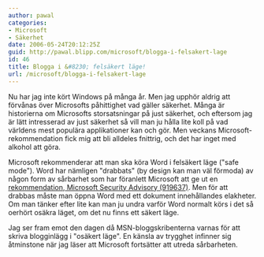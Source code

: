 ```yaml
---
author: pawal
categories:
- Microsoft
- Säkerhet
date: 2006-05-24T20:12:25Z
guid: http://pawal.blipp.com/microsoft/blogga-i-felsakert-lage
id: 46
title: Blogga i &#8230; felsäkert läge!
url: /microsoft/blogga-i-felsakert-lage
---
```


Nu har jag inte kört Windows på många år. Men jag upphör aldrig att förvånas över Microsofts påhittighet vad gäller säkerhet. Många är historierna om Microsofts storsatsningar på just säkerhet, och eftersom jag är lätt intresserad av just säkerhet så vill man ju hålla lite koll på vad världens mest populära applikationer kan och gör. Men veckans Microsoft-rekommendation fick mig att bli alldeles fnittrig, och det har inget med alkohol att göra.

Microsoft rekommenderar att man ska köra Word i felsäkert läge ("safe mode"). Word har nämligen "drabbats" (by design kan man väl förmoda) av någon form av sårbarhet som har föranlett Microsoft att ge ut en <a href="http://www.microsoft.com/technet/security/advisory/919637.mspx">rekommendation, Microsoft Security Advisory (919637)</a>. Men för att drabbas måste man öppna Word med ett dokument innehållandes elakheter. Om man tänker efter lite kan man ju undra varför Word normalt körs i det så oerhört osäkra läget, om det nu finns ett säkert läge.

Jag ser fram emot den dagen då MSN-bloggskribenterna varnas för att skriva blogginlägg i "osäkert läge". En känsla av trygghet infinner sig åtminstone när jag läser att Microsoft fortsätter att utreda sårbarheten.